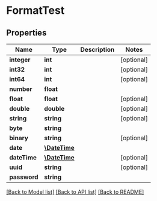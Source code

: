 # FormatTest

## Properties
Name | Type | Description | Notes
------------ | ------------- | ------------- | -------------
**integer** | **int** |  | [optional] 
**int32** | **int** |  | [optional] 
**int64** | **int** |  | [optional] 
**number** | **float** |  | 
**float** | **float** |  | [optional] 
**double** | **double** |  | [optional] 
**string** | **string** |  | [optional] 
**byte** | **string** |  | 
**binary** | **string** |  | [optional] 
**date** | [**\DateTime**](Date.md) |  | 
**dateTime** | [**\DateTime**](\DateTime.md) |  | [optional] 
**uuid** | **string** |  | [optional] 
**password** | **string** |  | 

[[Back to Model list]](../README.md#documentation-for-models) [[Back to API list]](../README.md#documentation-for-api-endpoints) [[Back to README]](../README.md)


